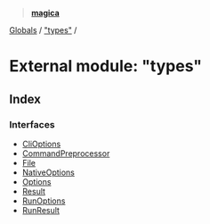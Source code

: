 > **[magica](../README.md)**

[Globals](../README.md) / ["types"](_types_.md) /

# External module: "types"

## Index

### Interfaces

* [CliOptions](../interfaces/_types_.clioptions.md)
* [CommandPreprocessor](../interfaces/_types_.commandpreprocessor.md)
* [File](../interfaces/_types_.file.md)
* [NativeOptions](../interfaces/_types_.nativeoptions.md)
* [Options](../interfaces/_types_.options.md)
* [Result](../interfaces/_types_.result.md)
* [RunOptions](../interfaces/_types_.runoptions.md)
* [RunResult](../interfaces/_types_.runresult.md)